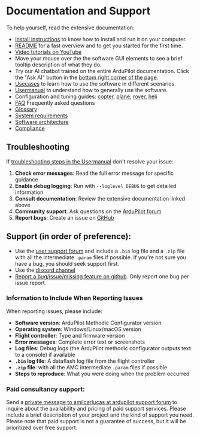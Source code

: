 # Documentation and Support

To help yourself, read the extensive documentation:

* [Install instructions](https://ardupilot.github.io/MethodicConfigurator/INSTALL.html) to know how to install and run it on your computer.
* [README](https://ardupilot.github.io/MethodicConfigurator/) for a fast overview and to get you started for the first time.
* [Video tutorials on YouTube](https://www.youtube.com/watch?v=TRfZ6o4mF48&list=PL1oa0qoJ9W_89eMcn4x2PB6o3fyPbheA9)
* Move your mouse over the the software GUI elements to see a brief tooltip description of what they do.
* Try our AI chatbot trained on the entire ArduPilot documentation.
  Click the "Ask AI" button in the [bottom right corner of the page](https://ardupilot.github.io/MethodicConfigurator/).
* [Usecases](https://ardupilot.github.io/MethodicConfigurator/USECASES.html) to learn how to use the software in different scenarios.
* [Usermanual](https://ardupilot.github.io/MethodicConfigurator/USERMANUAL.html) to understand how to generally use the software.
* Configuration and tuning guides: [copter](https://ardupilot.github.io/MethodicConfigurator/TUNING_GUIDE_ArduCopter.html),
  [plane](https://ardupilot.github.io/MethodicConfigurator/TUNING_GUIDE_ArduPlane.html),
  [rover](https://ardupilot.github.io/MethodicConfigurator/TUNING_GUIDE_Rover.html),
  [heli](https://ardupilot.github.io/MethodicConfigurator/TUNING_GUIDE_Heli.html)
* [FAQ](https://ardupilot.github.io/MethodicConfigurator/FAQ.md) Frequently asked questions
* [Glossary](https://ardupilot.github.io/MethodicConfigurator/USERMANUAL.html#glossary)
* [System requirements](https://ardupilot.github.io/MethodicConfigurator/REQUIREMENTS.html)
* [Software architecture](https://ardupilot.github.io/MethodicConfigurator/ARCHITECTURE.html)
* [Compliance](https://ardupilot.github.io/MethodicConfigurator/COMPLIANCE.html)

## Troubleshooting

If [troubleshooting steps in the Usermanual](https://ardupilot.github.io/MethodicConfigurator/USERMANUAL.html#Troubleshooting) don't resolve your issue:

1. **Check error messages**: Read the full error message for specific guidance
2. **Enable debug logging**: Run with `--loglevel DEBUG` to get detailed information
3. **Consult documentation**: Review the extensive documentation linked above
4. **Community support**: Ask questions on the [ArduPilot forum](https://discuss.ardupilot.org/)
5. **Report bugs**: Create an issue on [GitHub](https://github.com/ArduPilot/MethodicConfigurator/issues)

## Support (in order of preference):

* Use the [user support forum](http://discuss.ardupilot.org/t/new-ardupilot-methodic-configurator-gui/115038/1) and
  include a `.bin` log file and a `.zip` file with all the intermediate `.param` files if possible.
  If you're not sure you have a bug, you should seek support first.
* Use the [discord channel](https://discord.com/channels/674039678562861068/1308233496535371856)
* [Report a bug/issue/missing feature on github](https://github.com/ArduPilot/MethodicConfigurator/issues/new/choose). Only report one bug per issue report.

### Information to Include When Reporting Issues

When reporting issues, please include:

* **Software version**: ArduPilot Methodic Configurator version
* **Operating system**: Windows/Linux/macOS version
* **Flight controller**: Type and firmware version
* **Error messages**: Complete error text or screenshots
* **Log files**: Debug logs (the ArduPilot methodic configurator outputs text to a console) if available
* **`.bin` log file**: A dataflash log file from the flight controller
* **`.zip` file**: with all the AMC intermediate `.param` files if possible
* **Steps to reproduce**: What you were doing when the problem occurred

### Paid consultancy support:

Send a [private message to amilcarlucas at ardupilot support forum](https://discuss.ardupilot.org/u/amilcarlucas/summary) to inquire about the availability
and pricing of paid support services.
Please include a brief description of your project and the kind of support you need.
Please note that paid support is not a guarantee of success, but it will be prioritized over free support.

<!-- Gurubase Widget -->
<script async src="https://widget.gurubase.io/widget.latest.min.js"
    data-widget-id="uE4kxEE4LY3ZSyfNsF5bU6gIOnWGTBOL_e16KwDH-0g"
    data-text="Ask AI"
    data-margins='{"bottom": "1rem", "right": "1rem"}'
    data-light-mode="true"
    id="guru-widget-id">
</script>
